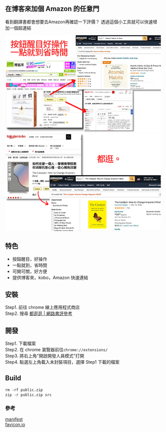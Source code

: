 ## 在博客來加個 Amazon 的任意門

看到翻譯書都會想要去Amazon再確認一下評價？
透過這個小工具就可以快速增加一個超連結

![01](./01.jpeg)
![02](./02.jpeg)

## 特色

- 按鈕醒目，好操作
- 一點就到，省時間
- 可開可關，好方便
- 提供博客來，kobo，Amazon 快速連結

## 安裝

Step1. 前往 chrome 線上應用程式商店    
Step2. 搜尋 [都逛逛 | 網路書評參考](https://chrome.google.com/webstore/detail/%E9%83%BD%E9%80%9B%E9%80%9B-%E7%B6%B2%E8%B7%AF%E6%9B%B8%E8%A9%95%E5%8F%83%E8%80%83/fjdjfjacahihpfplnmoofhninbpjfaca?hl=zh-TW)

## 開發

Step1. 下載檔案  
Step2. 在 chrome 瀏覽器前往`chrome://extensions/`  
Step3. 將右上角"開啟開發人員模式"打開  
Step4. 點選左上角載入未封裝項目，選擇 Step1 下載的檔案

## Build

```
rm -rf public.zip
zip -r public.zip src
```

### 參考

[manifest](https://developer.chrome.com/extensions/manifest)  
[favicon.io](https://favicon.io/emoji-favicons/star/)

